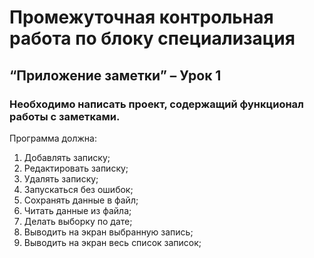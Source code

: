 # Промежуточная контрольная работа по блоку специализация

## “Приложение заметки” – Урок 1

### Необходимо написать проект, содержащий функционал работы с заметками.
Программа должна:
1. Добавлять записку;
2. Редактировать записку;
3. Удалять записку;
4. Запускаться без ошибок;
5. Сохранять данные в файл;
6. Читать данные из файла;
7. Делать выборку по дате;
8. Выводить на экран выбранную запись;
9. Выводить на экран весь список записок;
 
